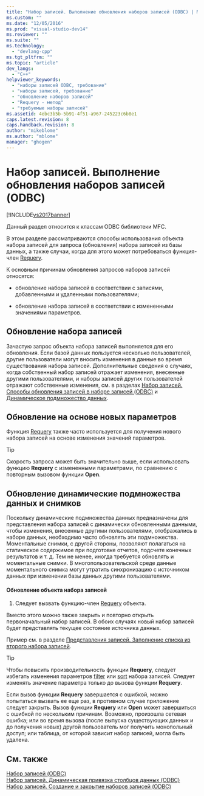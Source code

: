 ```yaml
---
title: "Набор записей. Выполнение обновления наборов записей (ODBC) | Microsoft Docs"
ms.custom: ""
ms.date: "12/05/2016"
ms.prod: "visual-studio-dev14"
ms.reviewer: ""
ms.suite: ""
ms.technology: 
  - "devlang-cpp"
ms.tgt_pltfrm: ""
ms.topic: "article"
dev_langs: 
  - "C++"
helpviewer_keywords: 
  - "наборы записей ODBC, требование"
  - "наборы записей, требование"
  - "обновление наборов записей"
  - "Requery - метод"
  - "требуемые наборы записей"
ms.assetid: 4ebc3b5b-5b91-4f51-a967-245223c6b8e1
caps.latest.revision: 8
caps.handback.revision: 8
author: "mikeblome"
ms.author: "mblome"
manager: "ghogen"
---
```

# Набор записей. Выполнение обновления наборов записей (ODBC)
[!INCLUDE[vs2017banner](../../assembler/inline/includes/vs2017banner.md)]

Данный раздел относится к классам ODBC библиотеки MFC.  
  
 В этом разделе рассматриваются способы использования объекта набора записей для запроса \(обновления\) набора записей из базы данных, а также случаи, когда для этого может потребоваться функция\-член [Requery](../Topic/CRecordset::Requery.md).  
  
 К основным причинам обновления запросов наборов записей относятся:  
  
-   обновление набора записей в соответствии с записями, добавленными и удаленными пользователями;  
  
-   обновление набора записей в соответствии с измененными значениями параметров.  
  
##  <a name="_core_bringing_the_recordset_up_to_date"></a> Обновление набора записей  
 Зачастую запрос объекта набора записей выполняется для его обновления.  Если базой данных пользуется несколько пользователей, другие пользователи могут вносить изменения в данные во время существования набора записей.  Дополнительные сведения о случаях, когда собственный набор записей отражает изменения, внесенные другими пользователями, и наборы записей других пользователей отражают собственные изменения, см. в разделах [Набор записей. Способы обновления записей в наборе записей \(ODBC\)](../../data/odbc/recordset-how-recordsets-update-records-odbc.md) и [Динамическое подмножество данных](../../data/odbc/dynaset.md).  
  
##  <a name="_core_requerying_based_on_new_parameters"></a> Обновление на основе новых параметров  
 Функция [Requery](../Topic/CRecordset::Requery.md) также часто используется для получения нового набора записей на основе изменения значений параметров.  
  
> [!TIP]
>  Скорость запроса может быть значительно выше, если использовать функцию **Requery** с измененными параметрами, по сравнению с повторным вызовом функции **Open**.  
  
##  <a name="_core_requerying_dynasets_vs.._snapshots"></a> Обновление динамические подмножества данных и снимков  
 Поскольку динамические подмножества данных предназначены для представления набора записей с динамически обновленными данными, чтобы изменения, внесенные другими пользователями, отображались в наборе данных, необходимо часто обновлять эти подмножества.  Моментальные снимки, с другой стороны, позволяют полагаться на статическое содержимое при подготовке отчетов, подсчете конечных результатов и т. д.  Тем не менее, иногда требуется обновлять и моментальные снимки.  В многопользовательской среде данные моментального снимка могут утратить синхронизацию с источником данных при изменении базы данных другими пользователями.  
  
#### Обновление объекта набора записей  
  
1.  Следует вызвать функцию\-член [Requery](../Topic/CRecordset::Requery.md) объекта.  
  
 Вместо этого можно также закрыть и повторно открыть первоначальный набор записей.  В обоих случаях новый набор записей будет представлять текущее состояние источника данных.  
  
 Пример см. в разделе [Представления записей. Заполнение списка из второго набора записей](../../data/filling-a-list-box-from-a-second-recordset-mfc-data-access.md).  
  
> [!TIP]
>  Чтобы повысить производительность функции **Requery**, следует избегать изменения параметров [filter](../../data/odbc/recordset-filtering-records-odbc.md) или [sort](../../data/odbc/recordset-sorting-records-odbc.md) набора записей.  Следует изменять значение параметра только до вызова функции **Requery**.  
  
 Если вызов функции **Requery** завершается с ошибкой, можно попытаться вызвать ее еще раз, в противном случае приложение следует закрыть.  Вызов функции **Requery** или **Open** может завершиться с ошибкой по нескольким причинам.  Возможно, произошла сетевая ошибка; или во время вызова \(после выпуска существующих данных и до получения новых\) другой пользователь мог получить монопольный доступ; или таблица, от которой зависит набор записей, могла быть удалена.  
  
## См. также  
 [Набор записей \(ODBC\)](../../data/odbc/recordset-odbc.md)   
 [Набор записей. Динамическая привязка столбцов данных \(ODBC\)](../../data/odbc/recordset-dynamically-binding-data-columns-odbc.md)   
 [Набор записей. Создание и закрытие наборов записей \(ODBC\)](../../data/odbc/recordset-creating-and-closing-recordsets-odbc.md)